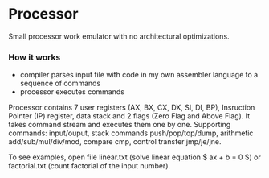 # Processor
Small processor work emulator with no architectural optimizations.

### How it works
* compiler parses input file with code in my own assembler language to a sequence of commands
* processor executes commands

Processor contains 7 user registers (AX, BX, CX, DX, SI, DI, BP), Insruction Pointer (IP) register, data stack and 2 flags (Zero Flag and Above Flag). 
It takes command stream and executes them one by one. Supporting commands: input/ouput, stack commands push/pop/top/dump, arithmetic add/sub/mul/div/mod, compare cmp, control transfer jmp/je/jne.

To see examples, open file linear.txt (solve linear equation $ ax + b = 0 $) or factorial.txt (count factorial of the input number).
